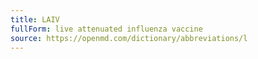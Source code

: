 ```yaml
---
title: LAIV
fullForm: live attenuated influenza vaccine
source: https://openmd.com/dictionary/abbreviations/l
---
```

